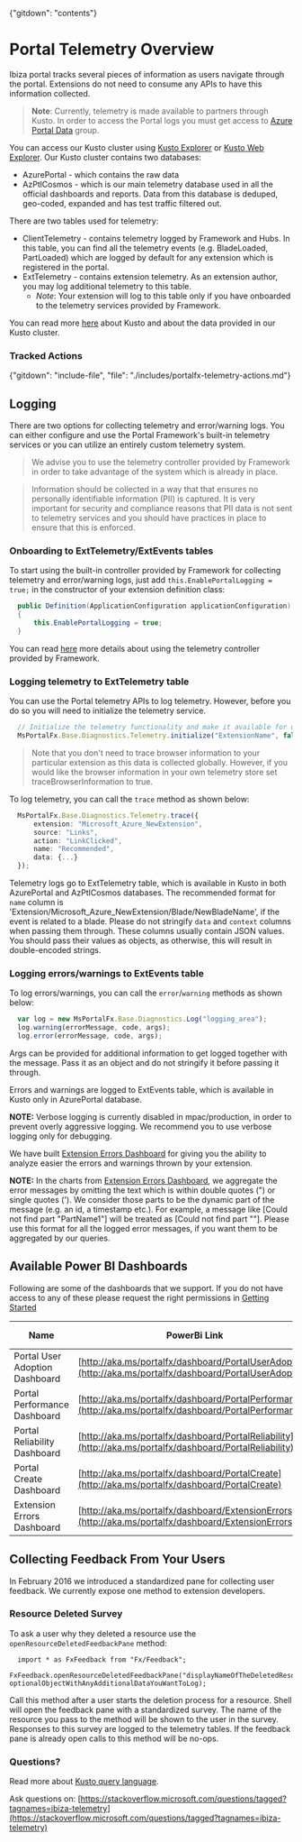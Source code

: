 {"gitdown": "contents"}

# Portal Telemetry Overview

Ibiza portal tracks several pieces of information as users navigate through the portal. Extensions do not need to consume any APIs to have this information collected.

> **Note**: Currently, telemetry is made available to partners through Kusto. In order to access the Portal logs you must get 
access to [Azure Portal Data](http://idwebelements/GroupManagement.aspx?Group=auxdatapartners&Operation=join) group.

You can access our Kusto cluster using <a href="https://azportal.kusto.windows.net/AzurePortal" target="_blank" title="Kusto">Kusto Explorer</a> or 
<a href="https://azportal.kusto.windows.net/AzurePortal?web=1" target="_blank" title="KustoWeb">Kusto Web Explorer</a>. 
Our Kusto cluster contains two databases: 

* AzurePortal - which contains the raw data
* AzPtlCosmos - which is our main telemetry database used in all the official dashboards and reports. Data from this database is deduped, geo-coded, expanded and has test traffic filtered out.

There are two tables used for telemetry:

* ClientTelemetry - contains telemetry logged by Framework and Hubs. In this table, you can find all the telemetry events (e.g. BladeLoaded, PartLoaded) which are logged by default for any extension which is registered in the portal.
* ExtTelemetry - contains extension telemetry. As an extension author, you may log additional telemetry to this table. 
    * *Note*: Your extension will log to this table only if you have onboarded to the telemetry services provided by Framework.

You can read more [here](portalfx-telemetry-kusto-databases.md) about Kusto and about the data provided in our Kusto cluster.

### Tracked Actions

{"gitdown": "include-file", "file": "./includes/portalfx-telemetry-actions.md"}

## Logging

There are two options for collecting telemetry and error/warning logs. You can either configure and use the Portal Framework's built-in telemetry services or you can utilize an entirely custom telemetry system.

> We advise you to use the telemetry controller provided by Framework in order to take advantage of the system which is already in place.

> Information should be collected in a way that that ensures no personally identifiable information (PII) is captured. It is very important for security and compliance reasons that PII data is not sent to telemetry services and you should have practices in place to ensure that this is enforced.

### Onboarding to ExtTelemetry/ExtEvents tables

To start using the built-in controller provided by Framework for collecting telemetry and error/warning logs, just add `this.EnablePortalLogging = true;` in the constructor of your extension definition class:

```cs
  public Definition(ApplicationConfiguration applicationConfiguration)
  {
      this.EnablePortalLogging = true;
  }
```

You can read [here](portalfx-telemetry-logging.md) more details about using the telemetry controller provided by Framework.

### Logging telemetry to ExtTelemetry table

You can use the Portal telemetry APIs to log telemetry. However, before you do so you will need to initialize the telemetry service.

```ts
  // Initialize the telemetry functionality and make it available for use.
  MsPortalFx.Base.Diagnostics.Telemetry.initialize("ExtensionName", false /* traceBrowserInformation */ );
```

> Note that you don't need to trace browser information to your particular extension as this data is collected globally. However, if you would like the browser information in your own telemetry store set traceBrowserInformation to true.

To log telemetry, you can call the `trace` method as shown below:

```ts
  MsPortalFx.Base.Diagnostics.Telemetry.trace({
      extension: "Microsoft_Azure_NewExtension",
      source: "Links",
      action: "LinkClicked",
      name: "Recommended",
      data: {...}
  });
```

Telemetry logs go to ExtTelemetry table, which is available in Kusto in both AzurePortal and AzPtlCosmos databases.
The recommended format for `name` column is 'Extension/Microsoft_Azure_NewExtension/Blade/NewBladeName', if the event is related to a blade. 
Please do not stringify `data` and `context` columns when passing them through. These columns usually contain JSON values. You should pass their values as objects, as otherwise, this will result in double-encoded strings. 

### Logging errors/warnings to ExtEvents table

To log errors/warnings, you can call the `error`/`warning` methods as shown below:

```ts
  var log = new MsPortalFx.Base.Diagnostics.Log("logging_area");
  log.warning(errorMessage, code, args);
  log.error(errorMessage, code, args);
```

Args can be provided for additional information to get logged together with the message. Pass it as an object and do not stringify it before passing it through.

Errors and warnings are logged to ExtEvents table, which is available in Kusto only in AzurePortal database.

**NOTE:** Verbose logging is currently disabled in mpac/production, in order to prevent overly aggressive logging. We recommend you to use verbose logging only for debugging.

We have built [Extension Errors Dashboard](portalfx-telemetry-extension-errors.md) for giving you the ability to analyze easier the errors and warnings thrown by your extension.

**NOTE:**  In the charts from [Extension Errors Dashboard](portalfx-telemetry-extension-errors.md), we aggregate the error messages by omitting the text which is within double quotes (") or single quotes ('). We consider those parts to be the dynamic part of the message (e.g. an id, a timestamp etc.). For example, a message like [Could not find part "PartName1"] will be treated as [Could not find part ""]. Please use this format for all the logged error messages, if you want them to be aggregated by our queries.

## Available Power BI Dashboards

Following are some of the dashboards that we support. If you do not have access to any of these please request the right permissions in [Getting Started](onenote:#Getting%20Started&section-id={B333CBFA-BF45-47DC-816B-37B2F3CFD7E8}&page-id={F1EE506C-5158-49DB-AD06-1027E2BC3EAD}&end&base-path=https://microsoft.sharepoint.com/teams/azureteams/aapt/azureux/portalfx/SiteAssets/PortalFx%20Notebook/Gauge/Ibiza%20Telemetry%20-%20Internal.one)

|Name                            | PowerBi Link                                                                                                                                     | Metrics Description                                                                    |
|--------------------------------|--------------------------------------------------------------------------------------------------------------------------------------------------|----------------------------------------------------------------------------------------|
|Portal User Adoption Dashboard  | [http://aka.ms/portalfx/dashboard/PortalUserAdoption](http://aka.ms/portalfx/dashboard/PortalUserAdoption)                                       |                                                                                        |
|Portal Performance Dashboard    | [http://aka.ms/portalfx/dashboard/PortalPerformance](http://aka.ms/portalfx/dashboard/PortalPerformance)                                         | [Perf Docs](portalfx-performance.md)                              |
|Portal Reliability Dashboard    | [http://aka.ms/portalfx/dashboard/PortalReliability](http://aka.ms/portalfx/dashboard/PortalReliability)                                         | [Reliability Docs](portalfx-reliability.md)                       |
|Portal Create Dashboard         | [http://aka.ms/portalfx/dashboard/PortalCreate](http://aka.ms/portalfx/dashboard/PortalCreate)                                                   | [Create Docs](portalfx-telemetry-create.md)                       |
|Extension Errors Dashboard      | [http://aka.ms/portalfx/dashboard/ExtensionErrors](http://aka.ms/portalfx/dashboard/ExtensionErrors)                                             | [Extension Errors Docs](portalfx-telemetry-extension-errors.md)   |


## Collecting Feedback From Your Users

In February 2016 we introduced a standardized pane for collecting user feedback. We currently expose one method to extension developers.

### Resource Deleted Survey

To ask a user why they deleted a resource use the `openResourceDeletedFeedbackPane` method:

```
  import * as FxFeedback from "Fx/Feedback";
  FxFeedback.openResourceDeletedFeedbackPane("displayNameOfTheDeletedResource", optionalObjectWithAnyAdditionalDataYouWantToLog);
```

Call this method after a user starts the deletion process for a resource. Shell will open the feedback pane with a standardized survey. The name of the resource you pass to the method will be shown to the user in the survey. Responses to this survey are logged to the telemetry tables. If the feedback pane is already open calls to this method will be no-ops.

### Questions?

Read more about [Kusto query language](https://kusto.azurewebsites.net/docs/queryLanguage/query_language.html).

Ask questions on: [https://stackoverflow.microsoft.com/questions/tagged?tagnames=ibiza-telemetry](https://stackoverflow.microsoft.com/questions/tagged?tagnames=ibiza-telemetry)

